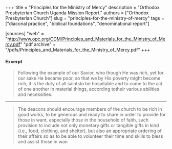 +++
title = "Principles for the Ministry of Mercy"
description = "Orthodox Presbyterian Church Uganda Mission Report."
authors = ["Orthodox Presbyterian Church"]
slug = "principles-for-the-ministry-of-mercy"
tags = ["diaconal practice", "biblical foundations", "denominational report"]

[sources]
"web" = "http://www.opc.org/CDM/Principles_and_Materials_for_the_Ministry_of_Mercy.pdf"
"pdf archive" = "/pdfs/Principles_and_Materials_for_the_Ministry_of_Mercy.pdf"
+++

#### Excerpt

> Following the example of our Savior, who though He was rich, yet for our sake He became poor, so that we by His poverty might become rich, it is the duty of all saintsto be hospitable and to come to the aid of one another in material things, according totheir various abilities and necessities.

------

> The deacons should encourage members of the church to be rich in good works, to be generous and ready to share in order to provide for those in want, especially those in the household of faith, such provision to include not only monetary gifts or tangible gifts in kind (i.e., food, clothing, and shelter), but also an appropriate ordering of their affairs so as to be able to volunteer their time and skills to bless and assist those in wan